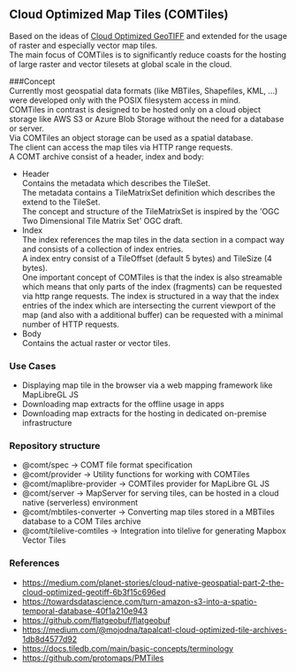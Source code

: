## Cloud Optimized Map Tiles (COMTiles)

Based on the ideas of [Cloud Optimized GeoTIFF](https://www.cogeo.org/) and extended for the usage of raster and especially vector map tiles.  
The main focus of COMTiles is to significantly reduce coasts for the hosting of large raster and vector tilesets at global scale 
in the cloud.

###Concept  
Currently most geospatial data formats (like MBTiles, Shapefiles, KML, ...) were developed only with the POSIX filesystem access in mind.  
COMTiles in contrast is designed to be hosted only on a cloud object storage like AWS S3 or Azure Blob Storage without the need for a database or server.  
Via COMTiles an object storage can be used as a spatial database.  
The client can access the map tiles via HTTP range requests.  
A COMT archive consist of a header, index and body:
- Header  
  Contains the metadata which describes the TileSet.  
  The metadata contains a TileMatrixSet definition which describes the extend to the TileSet.  
  The concept and structure of the TileMatrixSet is inspired by the 'OGC Two Dimensional Tile Matrix Set' OGC draft.  
- Index  
  The index references the map tiles in the data section in a compact way and consists of a collection of index entries.  
  A index entry consist of a TileOffset (default 5 bytes) and TileSize (4 bytes).  
  One important concept of COMTiles is that the index is also streamable which means that only parts of the index (fragments) can be requested
  via http range requests.
  The index is structured in a way that the index entries of the index which are intersecting the current
  viewport of the map (and also with a additional buffer) can be requested with a minimal number of HTTP requests.  
- Body  
  Contains the actual raster or vector tiles.  

### Use Cases
- Displaying map tile in the browser via a web mapping framework like MapLibreGL JS
- Downloading map extracts for the offline usage in apps
- Downloading map extracts for the hosting in dedicated on-premise infrastructure

### Repository structure
- @comt/spec -> COMT file format specification
- @comt/provider -> Utility functions for working with COMTiles
- @comt/maplibre-provider -> COMTiles provider for MapLibre GL JS  
- @comt/server -> MapServer for serving tiles, can be hosted in a cloud native (serverless) environment
- @comt/mbtiles-converter -> Converting map tiles stored in a MBTiles database to a COM Tiles archive
- @comt/tilelive-comtiles -> Integration into tilelive for generating Mapbox Vector Tiles 

### References
- https://medium.com/planet-stories/cloud-native-geospatial-part-2-the-cloud-optimized-geotiff-6b3f15c696ed
- https://towardsdatascience.com/turn-amazon-s3-into-a-spatio-temporal-database-40f1a210e943
- https://github.com/flatgeobuf/flatgeobuf
- https://medium.com/@mojodna/tapalcatl-cloud-optimized-tile-archives-1db8d4577d92
- https://docs.tiledb.com/main/basic-concepts/terminology
- https://github.com/protomaps/PMTiles


  